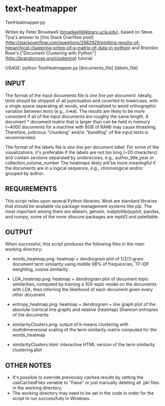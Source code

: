 # text-heatmapper

TextHeatmapper.py

Writen by Peter Broadwell (broadwell@library.ucla.edu), based on Steve Tjoa's answer to [this Stack Overflow post] (http://stackoverflow.com/questions/2982929/plotting-results-of-hierarchical-clustering-ontop-of-a-matrix-of-data-in-python)
and Brandon Rose's ["Document Clustering with Python"] (http://brandonrose.org/clustering) tutorial.

  USAGE: python TextHeatmapper.py [documents_file] [labels_file]

## INPUT

The format of the input documents file is *one line per document.* Ideally,
texts should be stripped of all punctuation and coverted to lowercase,
with a single space separating all words, and normalized to avoid orthographic
variation between texts (e.g., ö=>ø). The results are likely to be more
consistent if all of the input documents are roughly the same length. A
document * document matrix that is larger than can be held in memory (~4000
documents for a machine with 8GB of RAM) may cause thrashing. Therefore, 
judicious "chunking" and/or "bundling" of the input texts is recommended.

The format of the labels file is *one line per document label.* For some
of the visualizations, it's preferable if the labels are not too long
(~20 characters) and contain sections separated by underscores, e.g.,
  author_title_year
  or
  collection_volume_number
The heatmaps likely will be more meaningful if the documents are in a logical
sequence, e.g., chronological and/or grouped by author.

## REQUIREMENTS

This script relies upon several Python libraries. Most are standard libraries 
that should be available via package management systems like pip. The most 
important among them are sklearn, gensim, matplotlib/pyplot, pandas, and 
numpy; some of the more obscure packages are mpld3 and palettable.

## OUTPUT
When successful, this script produces the following files in the
main working directory:

* words_heatmap.png: heatmap + dendrogram plot of 1/2/3-gram document term similarity using middle 98% of frequencies, TF-IDF weighting, cosine similarity

* LDA_heatmap.png: heatmap + dendrogram plot of document topic similarities, computed by training a 100-topic model on the documents with LDA, then inferring the likelihood of each document given every other document

* entropy_heatmap.png: heatmap + dendrogram + line graph plot of the absolute (vertical line graph) and relative (heatmap) Shannon entropies of the documents

* similarityClusters.png: output of k-means clustering with multidimensional scaling of the term similarity matrix computed for the words_heatmap

* similarityClusters.html: interactive HTML version of the term similarity clustering plot

## OTHER NOTES

* It's possible to override previously cached results by setting the 
useCachedFiles variable to "False" or just manually deleting all .pkl files
in the working directory.
* The working directory may need to be set in the code in order for the script 
to run successfully in Windows.
